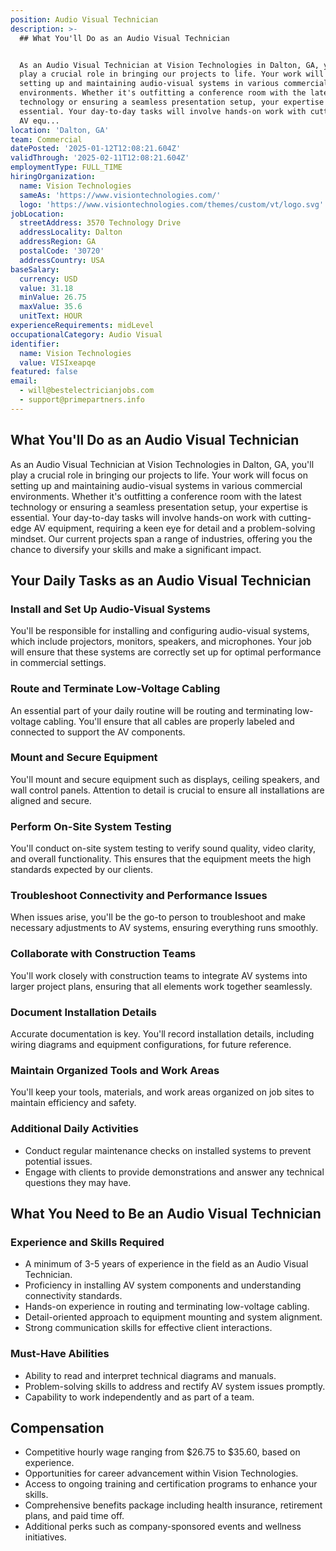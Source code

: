 ```yaml
---
position: Audio Visual Technician
description: >-
  ## What You'll Do as an Audio Visual Technician


  As an Audio Visual Technician at Vision Technologies in Dalton, GA, you'll
  play a crucial role in bringing our projects to life. Your work will focus on
  setting up and maintaining audio-visual systems in various commercial
  environments. Whether it's outfitting a conference room with the latest
  technology or ensuring a seamless presentation setup, your expertise is
  essential. Your day-to-day tasks will involve hands-on work with cutting-edge
  AV equ...
location: 'Dalton, GA'
team: Commercial
datePosted: '2025-01-12T12:08:21.604Z'
validThrough: '2025-02-11T12:08:21.604Z'
employmentType: FULL_TIME
hiringOrganization:
  name: Vision Technologies
  sameAs: 'https://www.visiontechnologies.com/'
  logo: 'https://www.visiontechnologies.com/themes/custom/vt/logo.svg'
jobLocation:
  streetAddress: 3570 Technology Drive
  addressLocality: Dalton
  addressRegion: GA
  postalCode: '30720'
  addressCountry: USA
baseSalary:
  currency: USD
  value: 31.18
  minValue: 26.75
  maxValue: 35.6
  unitText: HOUR
experienceRequirements: midLevel
occupationalCategory: Audio Visual
identifier:
  name: Vision Technologies
  value: VISIxeapqe
featured: false
email:
  - will@bestelectricianjobs.com
  - support@primepartners.info
---
```




## What You'll Do as an Audio Visual Technician

As an Audio Visual Technician at Vision Technologies in Dalton, GA, you'll play a crucial role in bringing our projects to life. Your work will focus on setting up and maintaining audio-visual systems in various commercial environments. Whether it's outfitting a conference room with the latest technology or ensuring a seamless presentation setup, your expertise is essential. Your day-to-day tasks will involve hands-on work with cutting-edge AV equipment, requiring a keen eye for detail and a problem-solving mindset. Our current projects span a range of industries, offering you the chance to diversify your skills and make a significant impact.

## Your Daily Tasks as an Audio Visual Technician

### Install and Set Up Audio-Visual Systems

You'll be responsible for installing and configuring audio-visual systems, which include projectors, monitors, speakers, and microphones. Your job will ensure that these systems are correctly set up for optimal performance in commercial settings.

### Route and Terminate Low-Voltage Cabling

An essential part of your daily routine will be routing and terminating low-voltage cabling. You'll ensure that all cables are properly labeled and connected to support the AV components.

### Mount and Secure Equipment

You'll mount and secure equipment such as displays, ceiling speakers, and wall control panels. Attention to detail is crucial to ensure all installations are aligned and secure.

### Perform On-Site System Testing

You'll conduct on-site system testing to verify sound quality, video clarity, and overall functionality. This ensures that the equipment meets the high standards expected by our clients.

### Troubleshoot Connectivity and Performance Issues

When issues arise, you'll be the go-to person to troubleshoot and make necessary adjustments to AV systems, ensuring everything runs smoothly.

### Collaborate with Construction Teams

You'll work closely with construction teams to integrate AV systems into larger project plans, ensuring that all elements work together seamlessly.

### Document Installation Details

Accurate documentation is key. You'll record installation details, including wiring diagrams and equipment configurations, for future reference.

### Maintain Organized Tools and Work Areas

You'll keep your tools, materials, and work areas organized on job sites to maintain efficiency and safety.

### Additional Daily Activities

- Conduct regular maintenance checks on installed systems to prevent potential issues.
- Engage with clients to provide demonstrations and answer any technical questions they may have.

## What You Need to Be an Audio Visual Technician

### Experience and Skills Required

- A minimum of 3-5 years of experience in the field as an Audio Visual Technician.
- Proficiency in installing AV system components and understanding connectivity standards.
- Hands-on experience in routing and terminating low-voltage cabling.
- Detail-oriented approach to equipment mounting and system alignment.
- Strong communication skills for effective client interactions.

### Must-Have Abilities

- Ability to read and interpret technical diagrams and manuals.
- Problem-solving skills to address and rectify AV system issues promptly.
- Capability to work independently and as part of a team.

## Compensation

- Competitive hourly wage ranging from $26.75 to $35.60, based on experience.
- Opportunities for career advancement within Vision Technologies.
- Access to ongoing training and certification programs to enhance your skills.
- Comprehensive benefits package including health insurance, retirement plans, and paid time off.
- Additional perks such as company-sponsored events and wellness initiatives.